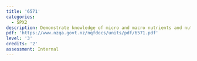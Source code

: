 ```yaml
---
title: '6571'
categories:
  - SPX2
description: Demonstrate knowledge of micro and macro nutrients and nutritional imbalances
pdf: 'https://www.nzqa.govt.nz/nqfdocs/units/pdf/6571.pdf'
level: '3'
credits: '2'
assessment: Internal
---
```


